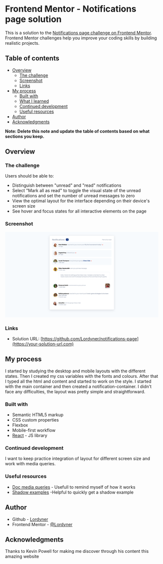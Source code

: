 # Frontend Mentor - Notifications page solution

This is a solution to the [Notifications page challenge on Frontend Mentor](https://www.frontendmentor.io/challenges/notifications-page-DqK5QAmKbC). Frontend Mentor challenges help you improve your coding skills by building realistic projects. 

## Table of contents

- [Overview](#overview)
  - [The challenge](#the-challenge)
  - [Screenshot](#screenshot)
  - [Links](#links)
- [My process](#my-process)
  - [Built with](#built-with)
  - [What I learned](#what-i-learned)
  - [Continued development](#continued-development)
  - [Useful resources](#useful-resources)
- [Author](#author)
- [Acknowledgments](#acknowledgments)

**Note: Delete this note and update the table of contents based on what sections you keep.**

## Overview

### The challenge

Users should be able to:

- Distinguish between "unread" and "read" notifications
- Select "Mark all as read" to toggle the visual state of the unread notifications and set the number of unread messages to zero
- View the optimal layout for the interface depending on their device's screen size
- See hover and focus states for all interactive elements on the page

### Screenshot

![](./notification-page.png)


### Links

- Solution URL: [https://github.com/Lordyner/notifications-page](https://your-solution-url.com)

## My process
 
 I started by studying the desktop and mobile layouts with the different states. Then I created my css variables with the fonts and colours.
 After that I typed all the html and content and started to work on the style. I started with the main container and then created a notification-container. I didn't face any difficulties, the layout was pretty simple and straightforward.


### Built with

- Semantic HTML5 markup
- CSS custom properties
- Flexbox
- Mobile-first workflow
- [React](https://reactjs.org/) - JS library


### Continued development

I want to keep practice integration of layout for different screen size and work with media queries.

### Useful resources

- [Doc media queries](https://developer.mozilla.org/fr/docs/Web/CSS/Media_Queries/Using_media_queries) - Usefull to remind myself of how it works
- [Shadow examples](https://getcssscan.com/css-box-shadow-examples) -Helpful to quickly get a shadow example

## Author

- Github - [Lordyner](https://github.com/Lordyner)
- Frontend Mentor - [@Lordyner](https://www.frontendmentor.io/profile/Lordyner)


## Acknowledgments

Thanks to Kevin Powell for making me discover through his content this amazing website
